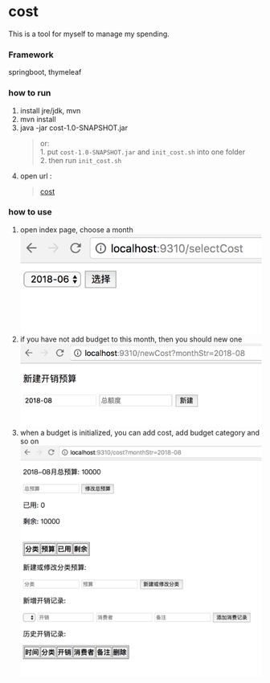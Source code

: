 # cost
This is a tool for myself to manage my spending.

### Framework
springboot, thymeleaf  

### how to run
1. install jre/jdk, mvn
1. mvn install
1. java -jar cost-1.0-SNAPSHOT.jar    
    > or:   
        1. put `cost-1.0-SNAPSHOT.jar` and `init_cost.sh` into one folder  
        2. then run `init_cost.sh`
1. open url :
    > [cost](http://localhost:9310)

### how to use
1. open index page, choose a month
![choose](index.png)  
1. if you have not add budget to this month, then you should new one 
![new](new.png)
1. when a budget is initialized, you can add cost, add budget category and so on
![cost](cost.png)